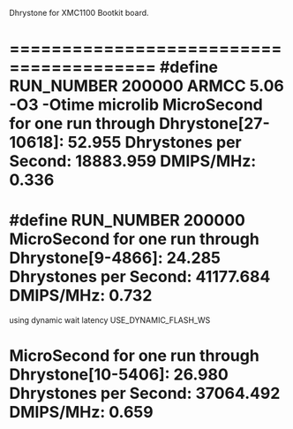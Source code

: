 Dhrystone for XMC1100 Bootkit board.

========================================
#define RUN_NUMBER    200000
ARMCC 5.06 -O3 -Otime microlib
MicroSecond for one run through Dhrystone[27-10618]:     52.955 
Dhrystones per Second:  18883.959 
DMIPS/MHz:      0.336
=======================================
#define RUN_NUMBER    200000
MicroSecond for one run through Dhrystone[9-4866]:       24.285 
Dhrystones per Second:  41177.684 
DMIPS/MHz:      0.732
=======================================
using dynamic wait latency
USE_DYNAMIC_FLASH_WS

MicroSecond for one run through Dhrystone[10-5406]:      26.980 
Dhrystones per Second:  37064.492 
DMIPS/MHz:      0.659
=======================================
